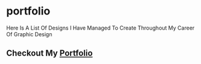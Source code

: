 # portfolio
Here Is A List Of Designs I Have Managed To Create Throughout My Career Of Graphic Design

## Checkout My [Portfolio](https://subhashkd.github.io/portfolio/)
